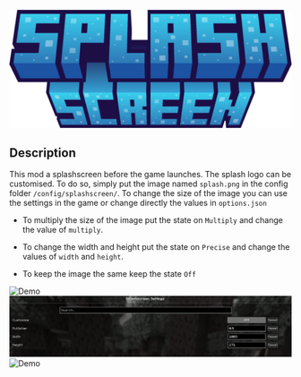 ![Title](https://github.com/BertSa/BertSa/blob/main/resources/minecraft_projects/splashscreen/minecraft_title.png)

## Description

This mod a splashscreen before the game launches. The splash logo can be customised.
To do so, simply put the image named `splash.png` in the config folder `/config/splashscreen/`.
To change the size of the image you can use the settings in the game or change directly the values in `options.json`

- To multiply the size of the image put the state on `Multiply` and change the value of `multiply`.

- To change the width and height put the state on `Precise` and change the values of `width` and `height`.

- To keep the image the same keep the state `Off`

![Demo](https://github.com/BertSa/BertSa/blob/main/resources/minecraft_projects/splashscreen/splashDemo.png)
![Demo](https://github.com/BertSa/BertSa/blob/main/resources/minecraft_projects/splashscreen/settings.png)
![Demo](https://github.com/BertSa/BertSa/blob/main/resources/minecraft_projects/splashscreen/splashDemoCustom.png)
